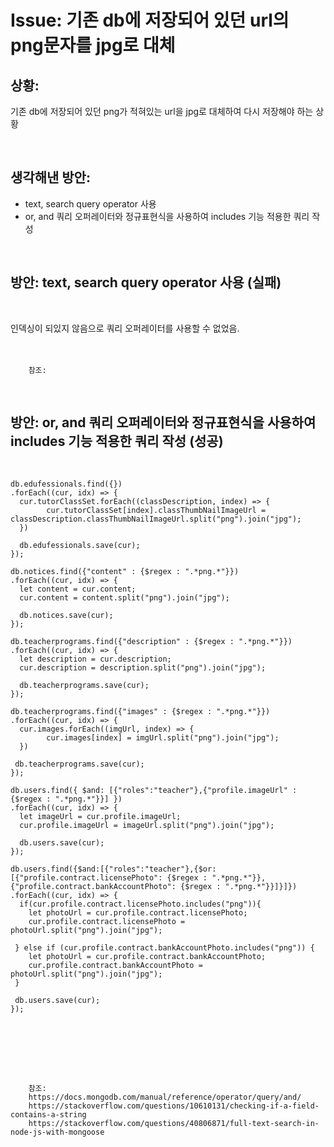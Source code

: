 <!--
author: Dailyscat
purpose: issue arrange
rules:
 (1) 헤더와 문단사이
    <br/>
    <br/>
 (2) 코드가 작성되는 부분은 >로 정리
 (3) 참조는 해당 내용 바로 아래
    <br/>
    <br/>
 (4) 명령어는 bold
 (5) 방안은 ## 안의 과정은 ###
-->

# Issue: 기존 db에 저장되어 있던 url의 png문자를 jpg로 대체

## 상황:
기존 db에 저장되어 있던 png가 적혀있는 url을 jpg로 대체하여 다시 저장해야 하는 상황

<br/>

## 생각해낸 방안:
+ text, search query operator 사용
+ or, and 쿼리 오퍼레이터와 정규표현식을 사용하여 includes 기능 적용한 쿼리 작성


<br/>

## 방안: text, search query operator 사용 (실패)
<br/>

  인덱싱이 되있지 않음으로 쿼리 오퍼레이터를 사용할 수 없었음.
<br/>
<br/>
<br/>

        참조:

<br/>

## 방안: or, and 쿼리 오퍼레이터와 정규표현식을 사용하여 includes 기능 적용한 쿼리 작성 (성공)
<br/>

    db.edufessionals.find({})
    .forEach((cur, idx) => {
      cur.tutorClassSet.forEach((classDescription, index) => {
            cur.tutorClassSet[index].classThumbNailImageUrl = classDescription.classThumbNailImageUrl.split("png").join("jpg");
      })

      db.edufessionals.save(cur);
    });​​
    ​
    db.notices.find({"content" : {$regex : ".*png.*"}})
    .forEach((cur, idx) => {
      let content = cur.content;
      cur.content = content.split("png").join("jpg");

      db.notices.save(cur);
    });​
    ​
    db.teacherprograms.find({"description" : {$regex : ".*png.*"}})
    .forEach((cur, idx) => {
      let description = cur.description;
      cur.description = description.split("png").join("jpg");

      db.teacherprograms.save(cur);
    });​
    ​
    db.teacherprograms.find({"images" : {$regex : ".*png.*"}})
    .forEach((cur, idx) => {
      cur.images.forEach((imgUrl, index) => {
            cur.images[index] = imgUrl.split("png").join("jpg");
      })

     db.teacherprograms.save(cur);
    });​​
    ​
    db.users.find({ $and: [{"roles":"teacher"},{"profile.imageUrl" : {$regex : ".*png.*"}}] })
    .forEach((cur, idx) => {
      let imageUrl = cur.profile.imageUrl;
      cur.profile.imageUrl = imageUrl.split("png").join("jpg");

      db.users.save(cur);
    });​
    ​
    db.users.find({$and:[{"roles":"teacher"},{$or:[{"profile.contract.licensePhoto": {$regex : ".*png.*"}},{"profile.contract.bankAccountPhoto": {$regex : ".*png.*"}}]}]})
    .forEach((cur, idx) => {
      if(cur.profile.contract.licensePhoto.includes("png")){
        let photoUrl = cur.profile.contract.licensePhoto;
        cur.profile.contract.licensePhoto = photoUrl.split("png").join("jpg");
    ​
     } else if (cur.profile.contract.bankAccountPhoto.includes("png")) {
        let photoUrl = cur.profile.contract.bankAccountPhoto;
        cur.profile.contract.bankAccountPhoto = photoUrl.split("png").join("jpg");
     }

     db.users.save(cur);
    });​
​



<br/>
<br/>
<br/>

        참조:
        https://docs.mongodb.com/manual/reference/operator/query/and/
        https://stackoverflow.com/questions/10610131/checking-if-a-field-contains-a-string
        https://stackoverflow.com/questions/40806871/full-text-search-in-node-js-with-mongoose


<br/>

